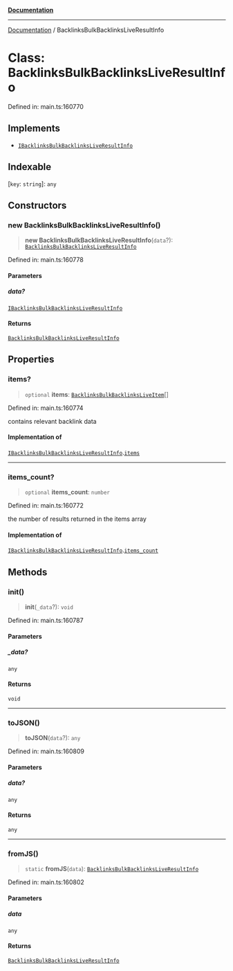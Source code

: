 [**Documentation**](../README.md)

***

[Documentation](../README.md) / BacklinksBulkBacklinksLiveResultInfo

# Class: BacklinksBulkBacklinksLiveResultInfo

Defined in: main.ts:160770

## Implements

- [`IBacklinksBulkBacklinksLiveResultInfo`](../interfaces/IBacklinksBulkBacklinksLiveResultInfo.md)

## Indexable

\[`key`: `string`\]: `any`

## Constructors

### new BacklinksBulkBacklinksLiveResultInfo()

> **new BacklinksBulkBacklinksLiveResultInfo**(`data`?): [`BacklinksBulkBacklinksLiveResultInfo`](BacklinksBulkBacklinksLiveResultInfo.md)

Defined in: main.ts:160778

#### Parameters

##### data?

[`IBacklinksBulkBacklinksLiveResultInfo`](../interfaces/IBacklinksBulkBacklinksLiveResultInfo.md)

#### Returns

[`BacklinksBulkBacklinksLiveResultInfo`](BacklinksBulkBacklinksLiveResultInfo.md)

## Properties

### items?

> `optional` **items**: [`BacklinksBulkBacklinksLiveItem`](BacklinksBulkBacklinksLiveItem.md)[]

Defined in: main.ts:160774

contains relevant backlink data

#### Implementation of

[`IBacklinksBulkBacklinksLiveResultInfo`](../interfaces/IBacklinksBulkBacklinksLiveResultInfo.md).[`items`](../interfaces/IBacklinksBulkBacklinksLiveResultInfo.md#items)

***

### items\_count?

> `optional` **items\_count**: `number`

Defined in: main.ts:160772

the number of results returned in the items array

#### Implementation of

[`IBacklinksBulkBacklinksLiveResultInfo`](../interfaces/IBacklinksBulkBacklinksLiveResultInfo.md).[`items_count`](../interfaces/IBacklinksBulkBacklinksLiveResultInfo.md#items_count)

## Methods

### init()

> **init**(`_data`?): `void`

Defined in: main.ts:160787

#### Parameters

##### \_data?

`any`

#### Returns

`void`

***

### toJSON()

> **toJSON**(`data`?): `any`

Defined in: main.ts:160809

#### Parameters

##### data?

`any`

#### Returns

`any`

***

### fromJS()

> `static` **fromJS**(`data`): [`BacklinksBulkBacklinksLiveResultInfo`](BacklinksBulkBacklinksLiveResultInfo.md)

Defined in: main.ts:160802

#### Parameters

##### data

`any`

#### Returns

[`BacklinksBulkBacklinksLiveResultInfo`](BacklinksBulkBacklinksLiveResultInfo.md)
